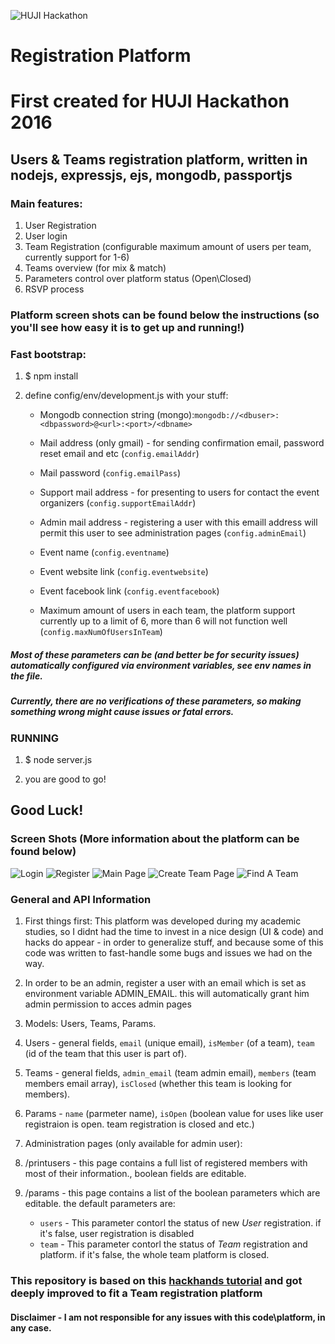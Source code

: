 ![HUJI Hackathon](https://github.com/odedva/RegistrationPlatform/blob/master/public/assets/img/mini-logo.png "HUJI Hackathon")

# Registration Platform

# First created for HUJI Hackathon 2016

## Users &amp; Teams registration platform, written in nodejs, expressjs, ejs, mongodb, passportjs

### Main features:
1. User Registration
2. User login
3. Team Registration (configurable maximum amount of users per team, currently support for 1-6)
4. Teams overview (for mix & match)
5. Parameters control over platform status (Open\Closed)
6. RSVP process

### Platform screen shots can be found below the instructions (so you'll see how easy it is to get up and running!)

### Fast bootstrap:

1.  $ npm install

2. define config/env/development.js with your stuff:

   * Mongodb connection string (mongo):```mongodb://<dbuser>:<dbpassword>@<url>:<port>/<dbname>```
  
   * Mail address (only gmail) - for sending confirmation email, password reset email and etc (`config.emailAddr`)
  
   * Mail password (`config.emailPass`)
  
   * Support mail address - for presenting to users for contact the event organizers (`config.supportEmailAddr`)

   * Admin mail address - registering a user with this emaill address will permit this user to see administration pages (`config.adminEmail`)
  
   * Event name (`config.eventname`)
  
   * Event website link (`config.eventwebsite`)
  
   * Event facebook link (`config.eventfacebook`)
  
   * Maximum amount of users in each team, the platform support currently up to a limit of 6, more than 6 will not function well (`config.maxNumOfUsersInTeam`)

##### Most of these parameters can be (and better be for security issues) automatically configured via environment variables, see env names in the file.
  
##### Currently, there are no verifications of these parameters, so making something wrong might cause issues or fatal errors.

### RUNNING

1. $ node server.js

2. you are good to go!

## Good Luck!

### Screen Shots (More information about the platform can be found below)
![Login](https://github.com/odedva/RegistrationPlatform/blob/master/public/assets/img/screenshots/login.png "Login Page")
![Register](https://github.com/odedva/RegistrationPlatform/blob/master/public/assets/img/screenshots/register.png "Register Page")
![Main Page](https://github.com/odedva/RegistrationPlatform/blob/master/public/assets/img/screenshots/main.png "Main Page")
![Create Team Page](https://github.com/odedva/RegistrationPlatform/blob/master/public/assets/img/screenshots/create.png "Create Team Page")
![Find A Team](https://github.com/odedva/RegistrationPlatform/blob/master/public/assets/img/screenshots/mingle.png "Find A Team Page")


### General and API Information
1. First things first: This platform was developed during my academic studies, so I didnt had the time to invest in a nice design (UI & code) and hacks do appear - in order to generalize stuff, and because some of this code was written to fast-handle some bugs and issues we had on the way.

2. In order to be an admin, register a user with an email which is set as environment variable ADMIN_EMAIL. this will automatically grant him admin permission to acces admin pages

3. Models: Users, Teams, Params. 

 1. Users - general fields, `email` (unique email), `isMember` (of a team), `team` (id of the team that this user is part of).
 2. Teams - general fields, `admin_email` (team admin email), `members` (team members email array), `isClosed` (whether this team is looking for members).
 3. Params - `name` (parmeter name), `isOpen` (boolean value for uses like user registraion is open. team registration is closed and etc.)
 
3. Administration pages (only available for admin user):
 1. /printusers - this page contains a full list of registered members with most of their information., boolean fields are editable.
 2. /params - this page contains a list of the boolean parameters which are editable. the default parameters are:
    *  `users` - This parameter contorl the status of new *User* registration. if it's false, user registration is disabled
    *  `team` - This parameter contorl the status of *Team* registration and platform. if it's false, the whole team platform is closed.

### This repository is based on this [hackhands tutorial](https://hackhands.com/how-to-get-started-on-the-mean-stack/) and got deeply improved to fit a Team registration platform

#### Disclaimer - I am not responsible for any issues with this code\platform, in any case.
